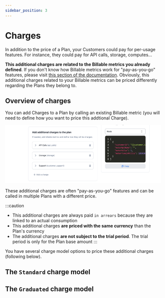 ```yaml
---
sidebar_position: 3
---
```


# Charges
In addition to the price of a Plan, your Customers could pay for per-usage features. For instance, they could pay for API calls, storage, computes...

**This additional charges are related to the Billable metrics you already defined**. If you don't know how Billable metrics work for "pay-as-you-go" features, please visit [this section of the documentation](../billable-metrics/overview.md). Obviously, this additional charges related to your Billable metrics can be priced differently regarding the Plans they belong to.

## Overview of charges
You can add Charges to a Plan by calling an existing Billable metric (you will need to define how you want to price this addtional Charge).

![Additional charges](../../static/img/charges.jpg)

These additional charges are often "pay-as-you-go" features and can be called in multiple Plans with a different price.

:::caution
- This additional charges are always paid `in arrears` because they are linked to an actual consumption
- This additional charges **are priced with the same currency** than the Plan's currency
- The additional charges **are not subject to the trial period**. The trial period is only for the Plan base amount
:::

You have several charge model options to price these additional charges (following below).

## The `Standard` charge model

## The `Graduated` charge model
